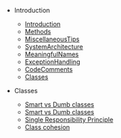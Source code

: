 * Introduction

    * [Introduction](docs/Intro.md)
    * [Methods](docs/Methods.md)
    * [MiscellaneousTips](docs/MiscellaneousTips.md)
    * [SystemArchitecture](docs/SystemArchitecture.md)
    * [MeaningfulNames](docs/MeaningfulNames.md)
    * [ExceptionHandling](docs/ExceptionHandling.md)
    * [CodeComments](docs/CodeComments.md)
    * [Classes](docs/Classes.md)
    
* Classes
    * [Smart vs Dumb classes](classes/nature.md)
    * [Smart vs Dumb classes](classes/smart-v-dumb.md)
    * [Single Responsibility Principle](classes/single-responsibility.md)
    * [Class cohesion](classes/cohesion.md)
